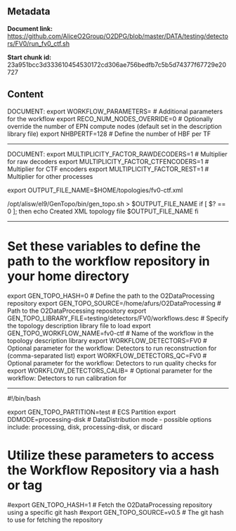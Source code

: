 ## Metadata

**Document link:** https://github.com/AliceO2Group/O2DPG/blob/master/DATA/testing/detectors/FV0/run_fv0_ctf.sh

**Start chunk id:** 23a951bcc3d333610454530172cd306ae756bedfb7c5b5d74377f67729e20727

## Content

DOCUMENT:
    export WORKFLOW_PARAMETERS=                                         # Additional parameters for the workflow
export RECO_NUM_NODES_OVERRIDE=0                                     # Optionally override the number of EPN compute nodes (default set in the description library file)
export NHBPERTF=128                                                  # Define the number of HBF per TF

---

DOCUMENT:
    export MULTIPLICITY_FACTOR_RAWDECODERS=1                           # Multiplier for raw decoders
export MULTIPLICITY_FACTOR_CTFENCODERS=1                            # Multiplier for CTF encoders
export MULTIPLICITY_FACTOR_REST=1                                   # Multiplier for other processes

export OUTPUT_FILE_NAME=$HOME/topologies/fv0-ctf.xml

/opt/alisw/el9/GenTopo/bin/gen_topo.sh > $OUTPUT_FILE_NAME
if [ $? == 0 ]; then
  echo Created XML topology file $OUTPUT_FILE_NAME
fi

---

# Set these variables to define the path to the workflow repository in your home directory
export GEN_TOPO_HASH=0                                               # Define the path to the O2DataProcessing repository
export GEN_TOPO_SOURCE=/home/afurs/O2DataProcessing                  # Path to the O2DataProcessing repository
export GEN_TOPO_LIBRARY_FILE=testing/detectors/FV0/workflows.desc    # Specify the topology description library file to load
export GEN_TOPO_WORKFLOW_NAME=fv0-ctf                # Name of the workflow in the topology description library
export WORKFLOW_DETECTORS=FV0                                        # Optional parameter for the workflow: Detectors to run reconstruction for (comma-separated list)
export WORKFLOW_DETECTORS_QC=FV0                                     # Optional parameter for the workflow: Detectors to run quality checks for
export WORKFLOW_DETECTORS_CALIB=                                     # Optional parameter for the workflow: Detectors to run calibration for

---

#!/bin/bash

export GEN_TOPO_PARTITION=test                                       # ECS Partition
export DDMODE=processing-disk                                             # DataDistribution mode - possible options include: processing, disk, processing-disk, or discard

# Utilize these parameters to access the Workflow Repository via a hash or tag
#export GEN_TOPO_HASH=1                                              # Fetch the O2DataProcessing repository using a specific git hash
#export GEN_TOPO_SOURCE=v0.5                                         # The git hash to use for fetching the repository